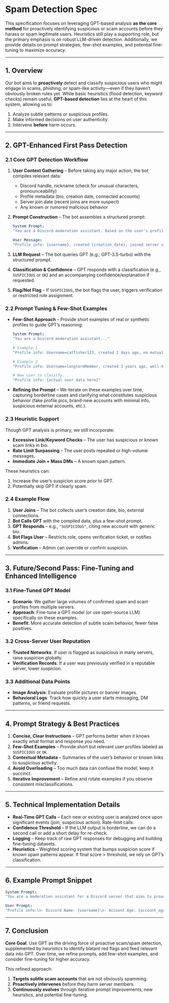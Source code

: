 # Spam Detection Spec

This specification focuses on leveraging GPT-based analysis **as the core method** for proactively identifying suspicious or scam accounts before they harass or spam legitimate users. Heuristics still play a supporting role, but the primary emphasis is on robust LLM-driven detection. Additionally, we provide details on prompt strategies, few-shot examples, and potential fine-tuning to maximize accuracy.

---

## 1. Overview
Our bot aims to **proactively** detect and classify suspicious users who might engage in scams, phishing, or spam-like activity—even if they haven’t obviously broken rules yet. While basic heuristics (flood detection, keyword checks) remain useful, **GPT-based detection** lies at the heart of this system, allowing us to:

1. Analyze subtle patterns or suspicious profiles.
2. Make informed decisions on user authenticity.
3. Intervene **before** harm occurs.

---

## 2. GPT-Enhanced First Pass Detection

### 2.1 Core GPT Detection Workflow
1. **User Context Gathering** – Before taking any major action, the bot compiles relevant data:
   - Discord handle, nickname (check for unusual characters, pronounceability)
   - Profile metadata (bio, creation date, connected accounts)
   - Server join date (recent joins are more suspect)
   - Any known or rumored malicious behavior
2. **Prompt Construction** – The bot assembles a structured prompt:

   ```yaml
   System Prompt:
   "You are a Discord moderation assistant. Based on the user’s profile, connected accounts, and creation date, classify whether the user is suspicious. If suspicious, respond 'SUSPICIOUS'; if normal, respond 'OK'."

   User Message:
   "Profile info: {username}, created {creation_date}, joined server on {join_date}, connected accounts: {accounts}...\nBio: {bio}\nAdditional notes: {any relevant server heuristics}"
   ```
3. **LLM Request** – The bot queries GPT (e.g., GPT-3.5-turbo) with the structured prompt.
4. **Classification & Confidence** – GPT responds with a classification (e.g., `SUSPICIOUS` or `OK`) and an accompanying confidence/explanation if requested.
5. **Flag/Not Flag** – If `SUSPICIOUS`, the bot flags the user, triggers verification or restricted role assignment.

### 2.2 Prompt Tuning & Few-Shot Examples
- **Few-Shot Approach** – Provide short examples of real or synthetic profiles to guide GPT’s reasoning:
  ```yaml
  System Prompt:
  "You are a Discord moderation assistant..."

  # Example 1
  "Profile info: Username=catfisher123, created 2 days ago, no mutual servers, suspicious bio\nBio: 'Looking for new friends'\nLLM classification: SUSPICIOUS"

  # Example 2
  "Profile info: Username=longtermMember, created 3 years ago, well-known in 3 mutual servers, normal bio\nBio: 'I love gaming and photography'\nLLM classification: OK"

  # New user to classify...
  "Profile info: {actual user data here}"
  ```
- **Refining the Prompt** – We iterate on these examples over time, capturing borderline cases and clarifying what constitutes suspicious behavior (fake profile pics, brand-new accounts with minimal info, suspicious external accounts, etc.).

### 2.3 Heuristic Support
Though GPT analysis is primary, we still incorporate:
- **Excessive Link/Keyword Checks** – The user has suspicious or known scam links in bio.
- **Rate Limit Surpassing** – The user posts repeated or high-volume messages.
- **Immediate Join + Mass DMs** – A known spam pattern.

These heuristics can:
1. Increase the user’s suspicion score prior to GPT.
2. Potentially skip GPT if clearly spam.

### 2.4 Example Flow
1. **User Joins** – The bot collects user’s creation date, bio, external connections.
2. **Bot Calls GPT** with the compiled data, plus a few-shot prompt.
3. **GPT Responds** – e.g., `"SUSPICIOUS"`, citing new account with generic bio.
4. **Bot Flags User** – Restricts role, opens verification ticket, or notifies admins.
5. **Verification** – Admin can override or confirm suspicion.

---

## 3. Future/Second Pass: Fine-Tuning and Enhanced Intelligence

### 3.1 Fine-Tuned GPT Model
- **Scenario**: We gather large volumes of confirmed spam and scam profiles from multiple servers.
- **Approach**: Fine-tune a GPT model (or use open-source LLM) specifically on these examples.
- **Benefit**: More accurate detection of subtle scam behavior, fewer false positives.

### 3.2 Cross-Server User Reputation
- **Trusted Networks**: If user is flagged as suspicious in many servers, raise suspicion globally.
- **Verification Records**: If a user was previously verified in a reputable server, lower suspicion.

### 3.3 Additional Data Points
- **Image Analysis**: Evaluate profile pictures or banner images.
- **Behavioral Logs**: Track how quickly a user starts messaging, DM patterns, or friend requests.

---

## 4. Prompt Strategy & Best Practices
1. **Concise, Clear Instructions** – GPT performs better when it knows exactly what format and response you need.
2. **Few-Shot Examples** – Provide short but relevant user profiles labeled as `SUSPICIOUS` or `OK`.
3. **Contextual Metadata** – Summaries of the user’s behavior or known links to suspicious activity.
4. **Avoid Overloading** – Too much data can confuse the model; keep it succinct.
5. **Iterative Improvement** – Refine and rotate examples if you observe consistent misclassifications.

---

## 5. Technical Implementation Details
- **Real-Time GPT Calls** – Each new or existing user is analyzed once upon significant events (join, suspicious action). Rate-limit calls.
- **Confidence Threshold** – If the LLM output is borderline, we can do a second call or add a short delay for re-check.
- **Logging** – Keep track of raw GPT responses for debugging and building fine-tuning datasets.
- **Heuristics** – Weighted scoring system that bumps suspicion score if known spam patterns appear. If final score > threshold, we rely on GPT’s classification.

---

## 6. Example Prompt Snippet
```yaml
System Prompt:
"You are a moderation assistant for a Discord server that aims to proactively detect suspicious or scam users.\n\nRules:\n- If you find strong indicators of scam/spam, respond SUSPICIOUS.\n- If user looks normal, respond OK.\n- Provide a short explanation if requested."

User Prompt:
"Profile info:\n- Discord Name: {username}\n- Account Age: {account_age} days\n- Bio: '{bio}'\n- Connected Accounts: {connections}\n- Known Behavior: {heuristic_flags}\n\nExamples:\n1) Username=botlikeUser, created 2 days ago, Bio='Hi I just want to be your friend', SUSPICIOUS\n2) Username=legitGamer, created 500 days ago, Bio='I love this server', OK\n\nAnswer strictly with either 'SUSPICIOUS' or 'OK'"
```

---

## 7. Conclusion
**Core Goal**: Use GPT as the driving force of proactive scam/spam detection, supplemented by heuristics to identify blatant red flags and feed relevant data into GPT. Over time, we refine prompts, add few-shot examples, and consider fine-tuning for higher accuracy.

This refined approach:
1. **Targets subtle scam accounts** that are not obviously spamming.
2. **Proactively intervenes** before they harm server members.
3. **Continuously evolves** through iterative prompt improvements, new heuristics, and potential fine-tuning.
